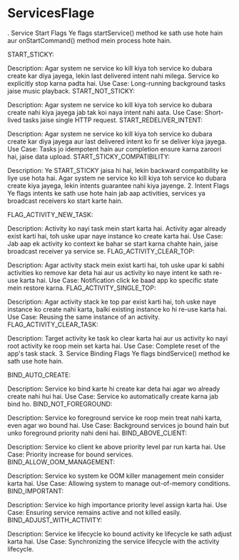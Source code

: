 # ServicesFlage
. Service Start Flags
Ye flags startService() method ke sath use hote hain aur onStartCommand() method mein process hote hain.

START_STICKY:

Description: Agar system ne service ko kill kiya toh service ko dubara create kar diya jayega, lekin last delivered intent nahi milega. Service ko explicitly stop karna padta hai.
Use Case: Long-running background tasks jaise music playback.
START_NOT_STICKY:

Description: Agar system ne service ko kill kiya toh service ko dubara create nahi kiya jayega jab tak koi naya intent nahi aata.
Use Case: Short-lived tasks jaise single HTTP request.
START_REDELIVER_INTENT:

Description: Agar system ne service ko kill kiya toh service ko dubara create kar diya jayega aur last delivered intent ko fir se deliver kiya jayega.
Use Case: Tasks jo idempotent hain aur completion ensure karna zaroori hai, jaise data upload.
START_STICKY_COMPATIBILITY:

Description: Ye START_STICKY jaisa hi hai, lekin backward compatibility ke liye use hota hai. Agar system ne service ko kill kiya toh service ko dubara create kiya jayega, lekin intents guarantee nahi kiya jayenge.
2. Intent Flags
Ye flags intents ke sath use hote hain jab aap activities, services ya broadcast receivers ko start karte hain.

FLAG_ACTIVITY_NEW_TASK:

Description: Activity ko nayi task mein start karta hai. Activity agar already exist karti hai, toh uske upar naye instance ko create karta hai.
Use Case: Jab aap ek activity ko context ke bahar se start karna chahte hain, jaise broadcast receiver ya service se.
FLAG_ACTIVITY_CLEAR_TOP:

Description: Agar activity stack mein exist karti hai, toh uske upar ki sabhi activities ko remove kar deta hai aur us activity ko naye intent ke sath re-use karta hai.
Use Case: Notification click ke baad app ko specific state mein restore karna.
FLAG_ACTIVITY_SINGLE_TOP:

Description: Agar activity stack ke top par exist karti hai, toh uske naye instance ko create nahi karta, balki existing instance ko hi re-use karta hai.
Use Case: Reusing the same instance of an activity.
FLAG_ACTIVITY_CLEAR_TASK:

Description: Target activity ke task ko clear karta hai aur us activity ko nayi root activity ke roop mein set karta hai.
Use Case: Complete reset of the app's task stack.
3. Service Binding Flags
Ye flags bindService() method ke sath use hote hain.

BIND_AUTO_CREATE:

Description: Service ko bind karte hi create kar deta hai agar wo already create nahi hui hai.
Use Case: Service ko automatically create karna jab bind ho.
BIND_NOT_FOREGROUND:

Description: Service ko foreground service ke roop mein treat nahi karta, even agar wo bound hai.
Use Case: Background services jo bound hain but unko foreground priority nahi deni hai.
BIND_ABOVE_CLIENT:

Description: Service ko client ke above priority level par run karta hai.
Use Case: Priority increase for bound services.
BIND_ALLOW_OOM_MANAGEMENT:

Description: Service ko system ke OOM killer management mein consider karta hai.
Use Case: Allowing system to manage out-of-memory conditions.
BIND_IMPORTANT:

Description: Service ko high importance priority level assign karta hai.
Use Case: Ensuring service remains active and not killed easily.
BIND_ADJUST_WITH_ACTIVITY:

Description: Service ke lifecycle ko bound activity ke lifecycle ke sath adjust karta hai.
Use Case: Synchronizing the service lifecycle with the activity lifecycle.
